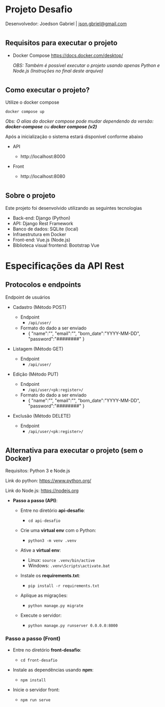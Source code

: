 # Projeto Desafio

Desenvolvedor: Joedson Gabriel | json.gbriel@gmail.com

#

## Requisitos para executar o projeto

* Docker Compose https://docs.docker.com/desktop/

    *OBS: Também é possível executar o projeto usando apenas Python e Node.js  (Instruções no final deste arquivo)*

#

## Como executar o projeto?

Utilize o docker compose

    docker compose up

*Obs: O alias do docker compose pode mudar dependendo da versão: **docker-compose** ou **docker compose (v2)***

Após a inicialização o sistema estará disponível conforme abaixo

* API
    * http://localhost:8000

* Front
    * http://localhost:8080

#
## Sobre o projeto
Este projeto foi desenvolvido utilizando as seguintes tecnologias

* Back-end: Django (Python)
* API: Django Rest Framework
* Banco de dados: SQLite (local)
* Infraestrutura em Docker
* Front-end: Vue.js (Node.js)
* Biblioteca visual frontend: Bootstrap Vue


#

# Especificações da API Rest
## Protocolos e endpoints
Endpoint de usuários

* Cadastro (Método POST)
    * Endpoint
        * ```/api/user/```
    * Formato do dado a ser enviado
        * {
            "name":"",
            "email":"",
            "born_date":"YYYY-MM-DD",
            "password":"########"
        }

* Listagem (Método GET)
    * Endpoint
        * ```/api/user/```

* Edição (Método PUT)
    * Endpoint
        * ```/api/user/<pk:register>/```
    * Formato do dado a ser enviado
        * {
            "name":"",
            "email":"",
            "born_date":"YYYY-MM-DD",
            "password":"########"
        }
* Exclusão (Método DELETE)
    * Endpoint
        * ```/api/user/<pk:register>/```

#

## Alternativa para executar o projeto (sem o Docker)

Requisitos: Python 3 e Node.js

Link do python: https://www.python.org/

Link do Node.js: https://nodejs.org
* **Passo a passo (API)**:

    * Entre no diretório **api-desafio**:
        * ```cd api-desafio```

    * Crie uma **virtual env** com o Python:
        * ```python3 -m venv .venv```

    * Ative a **virtual env**:
        * Linux: ```source .venv/bin/active```
        * Windows: ```.venv\Scripts\activate.bat```

    * Instale os **requirements.txt**:
        * ```pip install -r requirements.txt```

    * Aplique as migrações:
        * ```python manage.py migrate```

    * Execute o servidor:
        * ```python manage.py runserver 0.0.0.0:8000```


### Passo a passo (Front)

* Entre no diretório **front-desafio**:
    * ```cd front-desafio```

* Instale as dependências usando **npm**:
    * ```npm install```

* Inicie o servidor front:

    * ```npm run serve```

